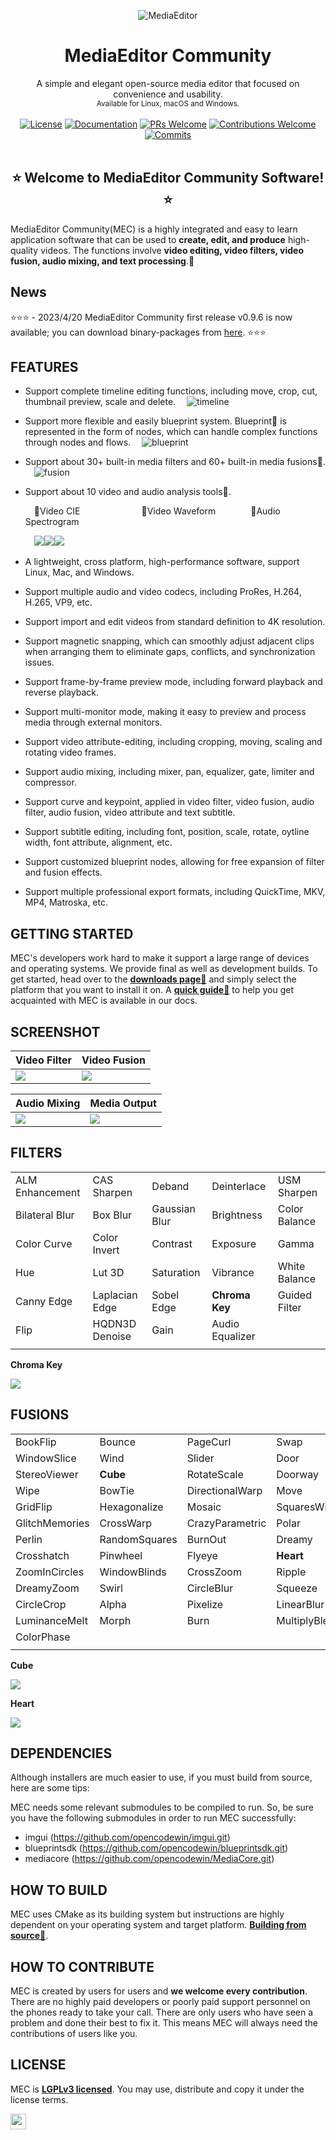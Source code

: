 <p align="center" ><img src="docs/assets/multi_viewpoint.gif" alt="MediaEditor"></p>

<h1 align="center">MediaEditor Community</h1>

<div align="center">
  A simple and elegant open-source media editor that focused on convenience and usability.<br>
  <sub>Available for Linux, macOS and Windows.</sub>
</div>
<br>

<div align="center">
  <a href="LICENSE"><img alt="License" src="docs/assets/license.svg"></a>
  <a href="https://github.com/opencodewin/MediaEditor/wiki"><img alt="Documentation" src="docs/assets/code-doc.svg"></a>
  <a href="https://github.com/opencodewin/MediaEditor/pulls"><img alt="PRs Welcome" src="docs/assets/prs.svg"></a>
  <a href="#HOW-TO-CONTRIBUTE"><img alt="Contributions Welcome" src="docs/assets/contribute.svg"></a>
  <a href="https://github.com/opencodewin/MediaEditor/commits/master"><img alt="Commits" src="docs/assets/latest.svg"></a>
</div>

<br>

<h2 align="center">⭐️ Welcome to MediaEditor Community Software! ⭐️</h2>

MediaEditor Community(MEC) is a highly integrated and easy to learn application software that can be used to **create, edit, and produce** high-quality videos. The functions involve **video editing, video filters, video fusion, audio mixing, and text processing**.🌼

## News
⭐️⭐️⭐️ - 2023/4/20 MediaEditor Community first release v0.9.6 is now available; you can download binary-packages from [here](https://github.com/opencodewin/MediaEditor/releases). ⭐️⭐️⭐️

## FEATURES
* Support complete timeline editing functions, including move, crop, cut, thumbnail preview, scale and delete.
  &emsp;<img src="docs/assets/timeline.png" alt="timeline">
* Support more flexible and easily blueprint system. Blueprint💫 is represented in the form of nodes, which can handle complex functions through nodes and flows.
  &emsp;<img src="docs/assets/blueprint.gif" alt="blueprint">
* Support about 30+ built-in media filters and 60+ built-in media fusions🤖.
  &emsp;<img src="docs/assets/fusion.gif" alt="fusion">
* Support about 10 video and audio analysis tools🍂.

  &emsp;🍂Video CIE&emsp;&emsp;&emsp;&emsp;&emsp;&emsp;&emsp;🍂Video Waveform&emsp;&emsp;&emsp;&emsp;🍂Audio Spectrogram

  &emsp;<img src="docs/assets/cie.gif" /><img src="docs/assets/waveform.gif" /><img src="docs/assets/spec.gif" />

* A lightweight, cross platform, high-performance software, support Linux, Mac, and Windows.
* Support multiple audio and video codecs, including ProRes, H.264, H.265, VP9, etc.
* Support import and edit videos from standard definition to 4K resolution.
* Support magnetic snapping, which can smoothly adjust adjacent clips when arranging them to eliminate gaps, conflicts, and synchronization issues.
* Support frame-by-frame preview mode, including forward playback and reverse playback.
* Support multi-monitor mode, making it easy to preview and process media through external monitors.
* Support video attribute-editing, including cropping, moving, scaling and rotating video frames.
* Support audio mixing, including mixer, pan, equalizer, gate, limiter and compressor.
* Support curve and keypoint, applied in video filter, video fusion, audio filter, audio fusion, video attribute and text subtitle.
* Support subtitle editing, including font, position, scale, rotate, oytline width, font attribute, alignment, etc.
* Support customized blueprint nodes, allowing for free expansion of filter and fusion effects.
* Support multiple professional export formats, including QuickTime, MKV, MP4, Matroska, etc.

## GETTING STARTED
MEC's developers work hard to make it support a large range of devices and operating systems. We provide final as well as development builds. To get started, head over to the **[downloads page💠](https://github.com/opencodewin/MediaEditor/releases)** and simply select the platform that you want to install it on. A **[quick guide📝](docs/dev/Quick-Start.md)** to help you get acquainted with MEC is available in our docs.

## SCREENSHOT
|<div>Video Filter</div>|<div>Video Fusion</div>|
|---|---|
|<img src="docs/assets/video-filter.png" />|<img src="docs/assets/video-fusion.png" />|

|<div>Audio Mixing</div>|<div>Media Output</div>|
|---|---|
|<img src="docs/assets/audio-mixing.png" />|<img src="docs/assets/media-output.png" />|

## FILTERS
| | | | | |
|-----------------|----------------|:--------------|:----------------|:--------------|
| ALM Enhancement | CAS Sharpen    | Deband        | Deinterlace     | USM Sharpen   |
| Bilateral Blur  | Box Blur       | Gaussian Blur | Brightness      | Color Balance |
| Color Curve     | Color Invert   | Contrast      | Exposure        | Gamma         |
| Hue             | Lut 3D         | Saturation    | Vibrance        | White Balance |
| Canny Edge      | Laplacian Edge | Sobel Edge    | **Chroma Key**      | Guided Filter |
| Flip            | HQDN3D Denoise | Gain          | Audio Equalizer |               |
| | | | | |

**Chroma Key**

<img src="docs/assets/f1.jpeg" />

## FUSIONS
| | | | | |
|-----------------|----------------|:--------------|:----------------|:--------------|
| BookFlip       | Bounce        | PageCurl        | Swap          | DoomScreen     |
| WindowSlice    | Wind          | Slider          | Door          | Rolls          |
| StereoViewer   | **Cube**          | RotateScale     | Doorway       | SimpleZoom     |
| Wipe           | BowTie        | DirectionalWarp | Move          | Radial         |
| GridFlip       | Hexagonalize  | Mosaic          | SquaresWire   | KaleidoScope   |
| GlitchMemories | CrossWarp     | CrazyParametric | Polar         | ButterflyWave  |
| Perlin         | RandomSquares | BurnOut         | Dreamy        | WaterDrop      |
| Crosshatch     | Pinwheel      | Flyeye          | **Heart**         | GlitchDisplace |
| ZoomInCircles  | WindowBlinds  | CrossZoom       | Ripple        | PolkaDots      |
| DreamyZoom     | Swirl         | CircleBlur      | Squeeze       | CannabisLeaf   |
| CircleCrop     | Alpha         | Pixelize        | LinearBlur    | Fade           |
| LuminanceMelt  | Morph         | Burn            | MultiplyBlend | ColorDistance  |
| ColorPhase     |               |                 |               |                |
| | | | | |

**Cube**

<img src="docs/assets/fs1.jpeg" />

**Heart**

<img src="docs/assets/fs2.jpeg" />

## DEPENDENCIES
Although installers are much easier to use, if you must build from 
source, here are some tips: 

MEC needs some relevant submodules to be compiled to run. So, 
be sure you have the following submodules in order to run MEC successfully: 

*  imgui (https://github.com/opencodewin/imgui.git)
*  blueprintsdk (https://github.com/opencodewin/blueprintsdk.git)
*  mediacore (https://github.com/opencodewin/MediaCore.git)

## HOW TO BUILD
MEC uses CMake as its building system but instructions are highly dependent on your operating system and target platform. **[Building from source🐙](docs/dev/How-to-Built.md)**.

## HOW TO CONTRIBUTE
MEC is created by users for users and **we welcome every contribution**. There are no highly paid developers or poorly paid support personnel on the phones ready to take your call. There are only users who have seen a problem and done their best to fix it. This means MEC will always need the contributions of users like you.

## LICENSE
MEC is **[LGPLv3 licensed](LICENSE)**. You may use, distribute and copy it under the license terms.

<a href="https://github.com/opencodewin/MediaEditor/graphs/contributors"><img src="docs/assets/built-by-developers.svg" height="25"></a>
